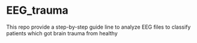 # EEG_trauma
This repo provide a step-by-step guide line to analyze EEG files to classify patients which got brain trauma from healthy

